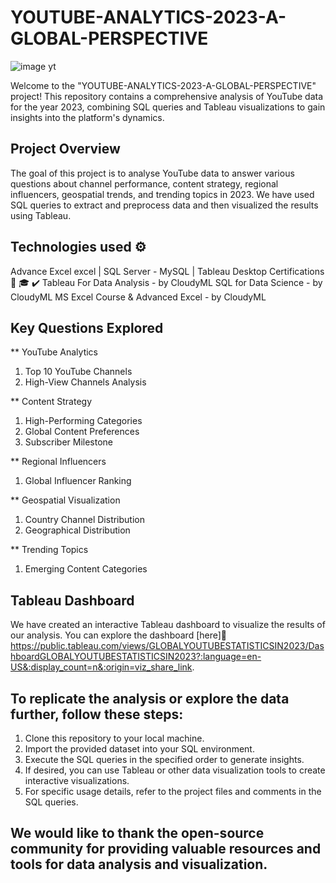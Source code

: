 # YOUTUBE-ANALYTICS-2023-A-GLOBAL-PERSPECTIVE

![image yt](https://github.com/Dsatabdi27/YOUTUBE-ANALYTICS-2023-A-GLOBAL-PERSPECTIVE/assets/144735772/9f626264-ff7d-4e45-bc8c-ec79f27bd37d)

Welcome to the "YOUTUBE-ANALYTICS-2023-A-GLOBAL-PERSPECTIVE" project! This repository contains a comprehensive analysis of YouTube data for the year 2023, 
combining SQL queries and Tableau visualizations to gain insights into the platform's dynamics.

## Project Overview
The goal of this project is to analyse YouTube data to answer various questions about channel performance, content strategy, regional influencers, 
geospatial trends, and trending topics in 2023. We have used SQL queries to extract and preprocess data and then visualized the results using Tableau.

## Technologies used ⚙️
Advance Excel excel | SQL Server - MySQL | Tableau Desktop
Certifications 📜 🎓 ✔️
Tableau For Data Analysis - by CloudyML
SQL for Data Science - by CloudyML
MS Excel Course & Advanced Excel - by CloudyML

## Key Questions Explored
** YouTube Analytics
1. Top 10 YouTube Channels
2. High-View Channels Analysis

** Content Strategy
1. High-Performing Categories
2. Global Content Preferences
3. Subscriber Milestone
   
** Regional Influencers
1. Global Influencer Ranking

** Geospatial Visualization
1. Country Channel Distribution
2. Geographical Distribution

** Trending Topics
1. Emerging Content Categories

## Tableau Dashboard
We have created an interactive Tableau dashboard to visualize the results of our analysis. 
You can explore the dashboard [here]🔗
https://public.tableau.com/views/GLOBALYOUTUBESTATISTICSIN2023/DashboardGLOBALYOUTUBESTATISTICSIN2023?:language=en-US&:display_count=n&:origin=viz_share_link.

## To replicate the analysis or explore the data further, follow these steps:
1. Clone this repository to your local machine.
2. Import the provided dataset into your SQL environment.
3. Execute the SQL queries in the specified order to generate insights.
4. If desired, you can use Tableau or other data visualization tools to create interactive visualizations.
5. For specific usage details, refer to the project files and comments in the SQL queries.

## We would like to thank the open-source community for providing valuable resources and tools for data analysis and visualization.



